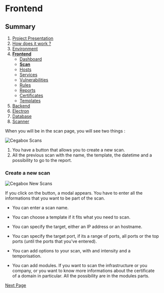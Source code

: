 # Frontend

## Summary

1. [Project Presentation](project.html)
2. [How does it work ?](working.html)
3. [Environment](env.html)
4. [**Frontend**](front.html)
   * [Dashboard](front.html)
   * [**Scan**](scan.html)
   * [Hosts](hosts.html)
   * [Services](services.html)
   * [Vulnerabilities](vulnerabilities.html)
   * [Rules](rules.html)
   * [Reports](reports.html)
   * [Certificates](certificates.html)
   * [Templates](template.html)
5. [Backend](back.html)
6. [Electron](electron.html)
7. [Database](database.html)
8. [Scanner](scanner.html)

When you will be in the scan page, you will see two things :

![Cegabox Scans](https://cebago.github.io/Cegabox/img/cegabox-scan.png)

1. You have a button that allows you to create a new scan.
2. All the previous scan with the name, the template, the datetime and a possibility to go to the report.

### Create a new scan

![Cegabox New Scans](https://cebago.github.io/Cegabox/img/cegabox-new-scan.png)

If you click on the button, a modal appears.
You have to enter all the informations that you want to be part of the scan.

* You can enter a scan name.

* You can choose a template if it fits what you need to scan.

* You can specify the target, either an IP address or an hostname.

* You can specify the target port, if its a range of ports, all ports or the top ports (until the ports that you've entered).

* You can add options to your scan, with and intensity and a temporisation.

* You can add modules. If you want to scan the infrastructure or you company, or you want to know more informations about the certificate of a domain in particular. All the possibility are in the modules parts.

[Next Page](hosts.html)
